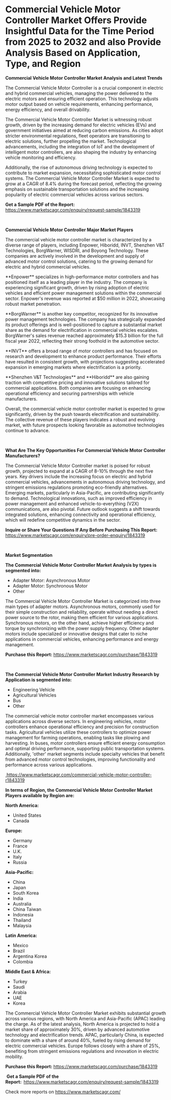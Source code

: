 <p><h1>Commercial Vehicle Motor Controller Market Offers Provide Insightful Data for the Time Period from 2025 to 2032 and also Provide Analysis Based on Application, Type, and Region</h1></p><p><strong>Commercial Vehicle Motor Controller Market Analysis and Latest Trends</strong></p>
<p><p>The Commercial Vehicle Motor Controller is a crucial component in electric and hybrid commercial vehicles, managing the power delivered to the electric motors and ensuring efficient operation. This technology adjusts motor output based on vehicle requirements, enhancing performance, energy efficiency, and overall drivability.</p><p>The Commercial Vehicle Motor Controller Market is witnessing robust growth, driven by the increasing demand for electric vehicles (EVs) and government initiatives aimed at reducing carbon emissions. As cities adopt stricter environmental regulations, fleet operators are transitioning to electric solutions, further propelling the market. Technological advancements, including the integration of IoT and the development of intelligent motor controllers, are also shaping the industry by enhancing vehicle monitoring and efficiency.</p><p>Additionally, the rise of autonomous driving technology is expected to contribute to market expansion, necessitating sophisticated motor control systems. The Commercial Vehicle Motor Controller Market is expected to grow at a CAGR of 8.4% during the forecast period, reflecting the growing emphasis on sustainable transportation solutions and the increasing popularity of electric commercial vehicles across various sectors.</p></p>
<p><strong>Get a Sample PDF of the Report:&nbsp;</strong> <a href="https://www.marketscagr.com/enquiry/request-sample/1843319?utm_campaign=2483&utm_medium=2&utm_source=Github&utm_content=ia&utm_term=31032025&utm_id=commercial-vehicle-motor-controller">https://www.marketscagr.com/enquiry/request-sample/1843319</a></p>
<p>&nbsp;</p>
<p><strong>Commercial Vehicle Motor Controller Major Market Players</strong></p>
<p><p>The commercial vehicle motor controller market is characterized by a diverse range of players, including Enpower, Hiboridd, INVT, Shenzhen V&T Technologies, BorgWarner, WISDRI, and Boyong Technology. These companies are actively involved in the development and supply of advanced motor control solutions, catering to the growing demand for electric and hybrid commercial vehicles.</p><p>**Enpower** specializes in high-performance motor controllers and has positioned itself as a leading player in the industry. The company is experiencing significant growth, driven by rising adoption of electric vehicles and efficient power management solutions within the commercial sector. Enpower's revenue was reported at $50 million in 2022, showcasing robust market penetration.</p><p>**BorgWarner** is another key competitor, recognized for its innovative power management technologies. The company has strategically expanded its product offerings and is well-positioned to capture a substantial market share as the demand for electrification in commercial vehicles escalates. BorgWarner's sales revenue reached approximately $15.3 billion for the full fiscal year 2022, reflecting their strong foothold in the automotive sector.</p><p>**INVT** offers a broad range of motor controllers and has focused on research and development to enhance product performance. Their efforts have resulted in consistent growth, with projections suggesting accelerated expansion in emerging markets where electrification is a priority.</p><p>**Shenzhen V&T Technologies** and **Hiboridd** are also gaining traction with competitive pricing and innovative solutions tailored for commercial applications. Both companies are focusing on enhancing operational efficiency and securing partnerships with vehicle manufacturers.</p><p>Overall, the commercial vehicle motor controller market is expected to grow significantly, driven by the push towards electrification and sustainability. The collective revenue of these players indicates a robust and evolving market, with future prospects looking favorable as automotive technologies continue to advance.</p></p>
<p>&nbsp;</p>
<p><strong>What Are The Key Opportunities For Commercial Vehicle Motor Controller Manufacturers?</strong></p>
<p><p>The Commercial Vehicle Motor Controller market is poised for robust growth, projected to expand at a CAGR of 8-10% through the next five years. Key drivers include the increasing focus on electric and hybrid commercial vehicles, advancements in autonomous driving technology, and stringent emissions regulations promoting eco-friendly alternatives. Emerging markets, particularly in Asia-Pacific, are contributing significantly to demand. Technological innovations, such as improved efficiency in power management and enhanced vehicle-to-everything (V2X) communications, are also pivotal. Future outlook suggests a shift towards integrated solutions, enhancing connectivity and operational efficiency, which will redefine competitive dynamics in the sector.</p></p>
<p><strong>Inquire or Share Your Questions If Any Before Purchasing This Report:</strong> <a href="https://www.marketscagr.com/enquiry/pre-order-enquiry/1843319?utm_campaign=2483&utm_medium=2&utm_source=Github&utm_content=ia&utm_term=31032025&utm_id=commercial-vehicle-motor-controller">https://www.marketscagr.com/enquiry/pre-order-enquiry/1843319</a></p>
<p>&nbsp;</p>
<p><strong>Market Segmentation</strong></p>
<p><strong>The Commercial Vehicle Motor Controller Market Analysis by types is segmented into:</strong></p>
<p><ul><li>Adapter Motor: Asynchronous Motor</li><li>Adapter Motor: Synchronous Motor</li><li>Other</li></ul></p>
<p><p>The Commercial Vehicle Motor Controller Market is categorized into three main types of adapter motors. Asynchronous motors, commonly used for their simple construction and reliability, operate without needing a direct power source to the rotor, making them efficient for various applications. Synchronous motors, on the other hand, achieve higher efficiency and torque by synchronizing with the power supply frequency. Other adapter motors include specialized or innovative designs that cater to niche applications in commercial vehicles, enhancing performance and energy management.</p></p>
<p><strong>Purchase this Report:&nbsp;</strong><a href="https://www.marketscagr.com/purchase/1843319?utm_campaign=2483&utm_medium=2&utm_source=Github&utm_content=ia&utm_term=31032025&utm_id=commercial-vehicle-motor-controller">https://www.marketscagr.com/purchase/1843319</a></p>
<p>&nbsp;</p>
<p><strong>The Commercial Vehicle Motor Controller Market Industry Research by Application is segmented into:</strong></p>
<p><ul><li>Engineering Vehicle</li><li>Agricultural Vehicles</li><li>Bus</li><li>Other</li></ul></p>
<p><p>The commercial vehicle motor controller market encompasses various applications across diverse sectors. In engineering vehicles, motor controllers enhance operational efficiency and precision for construction tasks. Agricultural vehicles utilize these controllers to optimize power management for farming operations, enabling tasks like plowing and harvesting. In buses, motor controllers ensure efficient energy consumption and optimal driving performance, supporting public transportation systems. Additionally, 'other' market segments include specialty vehicles that benefit from advanced motor control technologies, improving functionality and performance across various applications.</p></p>
<p><a href="https://www.marketscagr.com/commercial-vehicle-motor-controller-r1843319?utm_campaign=2483&utm_medium=2&utm_source=Github&utm_content=ia&utm_term=31032025&utm_id=commercial-vehicle-motor-controller">&nbsp;https://www.marketscagr.com/commercial-vehicle-motor-controller-r1843319</a></p>
<p><strong>In terms of Region, the Commercial Vehicle Motor Controller Market Players available by Region are:</strong></p>
<p>
    <p> <strong> North America: </strong>
        <ul>
            <li>United States</li>
            <li>Canada</li>
        </ul>
        </p> 
    <p> <strong> Europe: </strong>
        <ul>
            <li>Germany</li>
            <li>France</li>
            <li>U.K.</li>
            <li>Italy</li>
            <li>Russia</li>
        </ul>
        </p> 
    <p> <strong> Asia-Pacific: </strong>
        <ul>
            <li>China</li>
            <li>Japan</li>
            <li>South Korea</li>
            <li>India</li>
            <li>Australia</li>
            <li>China Taiwan</li>
            <li>Indonesia</li>
            <li>Thailand</li>
            <li>Malaysia</li>
        </ul>
        </p> 
    <p> <strong> Latin America: </strong>
        <ul>
            <li>Mexico</li>
            <li>Brazil</li>
            <li>Argentina Korea</li>
            <li>Colombia</li>
        </ul>
        </p> 
    <p> <strong> Middle East & Africa: </strong>
        <ul>
            <li>Turkey</li>
            <li>Saudi</li>
            <li>Arabia</li>
            <li>UAE</li>
            <li>Korea</li>
        </ul>
    </p>
    </p>
<p><p>The Commercial Vehicle Motor Controller Market exhibits substantial growth across various regions, with North America and Asia-Pacific (APAC) leading the charge. As of the latest analysis, North America is projected to hold a market share of approximately 30%, driven by advanced automotive technology and electrification trends. APAC, particularly China, is expected to dominate with a share of around 40%, fueled by rising demand for electric commercial vehicles. Europe follows closely with a share of 25%, benefiting from stringent emissions regulations and innovation in electric mobility.</p></p>
<p><strong>Purchase this Report: </strong><a href="https://www.marketscagr.com/purchase/1843319?utm_campaign=2483&utm_medium=2&utm_source=Github&utm_content=ia&utm_term=31032025&utm_id=commercial-vehicle-motor-controller">https://www.marketscagr.com/purchase/1843319</a></p>
<p>&nbsp;<strong>Get a Sample PDF of the Report:&nbsp;&nbsp;</strong><a href="https://www.marketscagr.com/enquiry/request-sample/1843319?utm_campaign=2483&utm_medium=2&utm_source=Github&utm_content=ia&utm_term=31032025&utm_id=commercial-vehicle-motor-controller">https://www.marketscagr.com/enquiry/request-sample/1843319</a></p>
<p><strong></strong></p>
<p>Check more reports on <a href="https://www.marketscagr.com/?utm_campaign=2483&utm_medium=2&utm_source=Github&utm_content=ia&utm_term=31032025&utm_id=commercial-vehicle-motor-controller">https://www.marketscagr.com/</a></p>